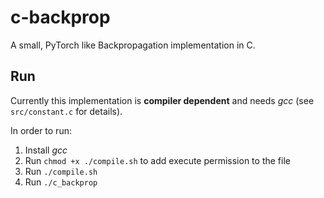 # c-backprop
A small, PyTorch like Backpropagation implementation in C.

## Run
Currently this implementation is **compiler dependent** and needs *gcc* (see `src/constant.c` for details).

In order to run:

1. Install *gcc*
2. Run `chmod +x ./compile.sh` to add execute permission to the file
3. Run `./compile.sh`
4. Run `./c_backprop`
